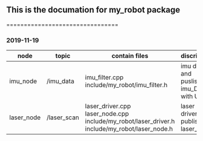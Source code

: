 ## This is the documation for my_robot package
================================

### 2019-11-19

|node | topic| contain files|discription|
|---------|---------|------------|---------|
|imu_node | /imu_data | imu_filter.cpp include/my_robot/imu_filter.h | imu driver and puslish imu_Data with UKF|
|laser_node | /laser_scan | laser_driver.cpp laser_node.cpp include/my_robot/laser_driver.h include/my_robot/laser_node.h|laser driver and publish laser_Scan |



